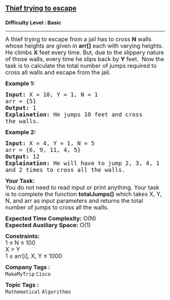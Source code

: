 <h2><a href="https://practice.geeksforgeeks.org/problems/thief-try-to-excape0710/1?utm_source=geeksforgeeks&utm_medium=article_practice_tab&utm_campaign=article_practice_tab">Thief trying to escape</a></h2><h3>Difficulty Level : Basic</h3><hr><div class="problems_problem_content__Xm_eO"><p><span style="font-size:18px">A thief trying to escape from a jail has to cross <strong>N</strong>&nbsp;walls whose heights&nbsp;are given in&nbsp;<strong>arr[]</strong> each with varying heights. He climbs <strong>X</strong> feet every time. But, due to the slippery nature of those walls, every time he slips back by <strong>Y</strong>&nbsp;feet. &nbsp;Now the task is to calculate the total number of jumps required to cross all walls and escape from the jail.</span></p>

<p><strong><span style="font-size:18px">Example 1:</span></strong></p>

<pre><span style="font-size:18px"><strong>Input:</strong> X = 10, Y = 1, N = 1
arr = {5}
<strong>Output:</strong> 1
<strong>Explaination:</strong> He jumps 10 feet and cross 
the walls.</span></pre>

<p><strong><span style="font-size:18px">Example 2:</span></strong></p>

<pre><span style="font-size:18px"><strong>Input:</strong> X = 4, Y = 1, N = 5
arr = {6, 9, 11, 4, 5}
<strong>Output:</strong> 12
<strong>Explaination:</strong> He will have to jump 2, 3, 4, 1 
and 2 times to cross all the walls.</span></pre>

<p><span style="font-size:18px"><strong>Your Task:</strong><br>
You do not need to read input or print anything. Your task is to complete the function <strong>totalJumps()</strong> which takes X, Y, N, and arr as input parameters and returns the total number of jumps to cross all the walls.</span></p>

<p><span style="font-size:18px"><strong>Expected Time Complexity:</strong> O(N)<br>
<strong>Expected Auxiliary Space:</strong> O(1)</span></p>

<p><span style="font-size:18px"><strong>Constraints:</strong><br>
1 ≤&nbsp;N ≤ 100<br>
X &gt; Y<br>
1 ≤ arr[i], X, Y ≤ 1000&nbsp;&nbsp;</span></p>
</div><p><span style=font-size:18px><strong>Company Tags : </strong><br><code>MakeMyTrip</code>&nbsp;<code>Cisco</code>&nbsp;<br><p><span style=font-size:18px><strong>Topic Tags : </strong><br><code>Mathematical</code>&nbsp;<code>Algorithms</code>&nbsp;
